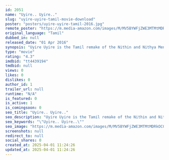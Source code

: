 ```yaml
---
id: 2051
name: "Uyire.. Uyire.."
slug: "uyire-uyire-tamil-movie-download"
poster: "posters/uyire-uyire-tamil-2016.jpg"
remote_poster: "https://m.media-amazon.com/images/M/MV5BYWFjZWE3MTMtMDRkOC00MWFjLWFkYmMtYzU0MjUzNzgxZTZiXkEyXkFqcGdeQXVyMjMwODI3NDE@._V1_SX300.jpg"
original_language: "Tamil"
dubbed_in: null
released_date: "01 Apr 2016"
synopsis: "Uyire Uyire is the Tamil remake of the Nithin and Nithya Menen Telugu starrer - Ishq."
type: "movie"
rating: "4.3"
imdbid: "tt4439194"
tmdbid: null
views: 0
likes: 0
dislikes: 0
author_id: 1
trailer_url: null
runtime: "N/A"
is_featured: 0
is_active: 1
is_comingsoon: 0
seo_title: "Uyire.. Uyire.."
seo_description: "Uyire Uyire is the Tamil remake of the Nithin and Nithya Menen Telugu starrer - Ishq."
seo_keywords: "\"Uyire.. Uyire..\""
seo_image: "https://m.media-amazon.com/images/M/MV5BYWFjZWE3MTMtMDRkOC00MWFjLWFkYmMtYzU0MjUzNzgxZTZiXkEyXkFqcGdeQXVyMjMwODI3NDE@._V1_SX300.jpg"
screenshots: null
redirect_to: null
social_shares: 0
created_at: 2025-04-01 11:24:26
updated_at: 2025-04-01 11:24:26
---
```


